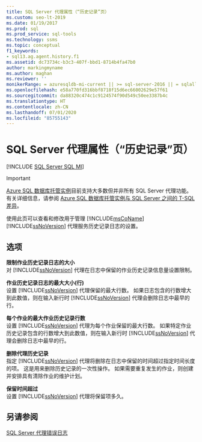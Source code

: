 ```yaml
---
title: SQL Server 代理属性（“历史记录”页）
ms.custom: seo-lt-2019
ms.date: 01/19/2017
ms.prod: sql
ms.prod_service: sql-tools
ms.technology: ssms
ms.topic: conceptual
f1_keywords:
- sql13.ag.agent.history.f1
ms.assetid: dc73734c-b3c3-407f-bbd1-8714b4fa47b0
author: markingmyname
ms.author: maghan
ms.reviewer: ''
monikerRange: = azuresqldb-mi-current || >= sql-server-2016 || = sqlallproducts-allversions
ms.openlocfilehash: e58a770fd316bbf8718f15d6ec66002629e57f61
ms.sourcegitcommit: da88320c474c1c9124574f90d549c50ee3387b4c
ms.translationtype: HT
ms.contentlocale: zh-CN
ms.lasthandoff: 07/01/2020
ms.locfileid: "85755143"
---
```

# <a name="sql-server-agent-properties-history-page"></a>SQL Server 代理属性（“历史记录”页）
[!INCLUDE [SQL Server SQL MI](../../includes/applies-to-version/sql-asdbmi.md)]

> [!IMPORTANT]  
> [Azure SQL 数据库托管实例](https://docs.microsoft.com/azure/sql-database/sql-database-managed-instance)目前支持大多数但并非所有 SQL Server 代理功能。 有关详细信息，请参阅 [Azure SQL 数据库托管实例与 SQL Server 之间的 T-SQL 差异](https://docs.microsoft.com/azure/sql-database/sql-database-managed-instance-transact-sql-information#sql-server-agent)。

使用此页可以查看和修改用于管理 [!INCLUDE[msCoName](../../includes/msconame_md.md)] [!INCLUDE[ssNoVersion](../../includes/ssnoversion-md.md)] 代理服务历史记录日志的设置。  
  
## <a name="options"></a>选项  
**限制作业历史记录日志的大小**  
对 [!INCLUDE[ssNoVersion](../../includes/ssnoversion-md.md)] 代理在日志中保留的作业历史记录信息量设置限制。  
  
**作业历史记录日志的最大大小(行)**  
设置 [!INCLUDE[ssNoVersion](../../includes/ssnoversion-md.md)] 代理保留的最大行数。 如果日志包含的行数增大到此数值，则在输入新行时 [!INCLUDE[ssNoVersion](../../includes/ssnoversion-md.md)] 代理会删除日志中最早的行。  
  
**每个作业的最大作业历史记录行数**  
设置 [!INCLUDE[ssNoVersion](../../includes/ssnoversion-md.md)] 代理为每个作业保留的最大行数。 如果特定作业历史记录包含的行数增大到此数值，则在输入新行时 [!INCLUDE[ssNoVersion](../../includes/ssnoversion-md.md)] 代理会删除日志中最早的行。  
  
**删除代理历史记录**  
指定 [!INCLUDE[ssNoVersion](../../includes/ssnoversion-md.md)] 代理将删除在日志中保留的时间超过指定时间长度的项。 这是用来删除历史记录的一次性操作。 如果需要重复发生的作业，则创建并安排具有清除作业的维护计划。  
  
**保留时间超过**  
设置 [!INCLUDE[ssNoVersion](../../includes/ssnoversion-md.md)] 代理将保留项多久。  
  
## <a name="see-also"></a>另请参阅  
[SQL Server 代理错误日志](../../ssms/agent/sql-server-agent-error-log.md)  
  
